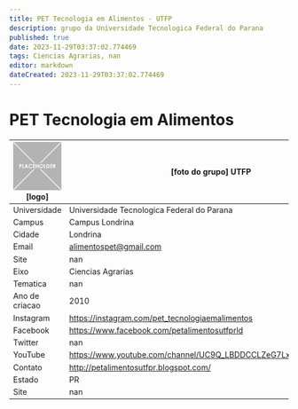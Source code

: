 ```yaml
---
title: PET Tecnologia em Alimentos - UTFP
description: grupo da Universidade Tecnologica Federal do Parana
published: true
date: 2023-11-29T03:37:02.774469
tags: Ciencias Agrarias, nan
editor: markdown
dateCreated: 2023-11-29T03:37:02.774469
---
```


# PET Tecnologia em Alimentos


| ![placeholder.png](/placeholder.png) [logo] | [foto do grupo] UTFP         |
| ------------------------------------------- | ------------------------------------------------- |
| Universidade                                | Universidade Tecnologica Federal do Parana      |
| Campus                                      | Campus Londrina            |
| Cidade                                      | Londrina             |
| Email                                       | alimentospet@gmail.com             |
| Site                                        | nan              |
| Eixo                                        | Ciencias Agrarias              |
| Tematica                                    | nan          |
| Ano de criacao                              | 2010        |
| Instagram                                   | https://instagram.com/pet_tecnologiaemalimentos         |
| Facebook                                    | https://www.facebook.com/petalimentosutfprld          |
| Twitter                                     | nan           |
| YouTube                                     | https://www.youtube.com/channel/UC9Q_LBDDCCLZeG7Lx92qakQ/featured           |
| Contato                                     | http://petalimentosutfpr.blogspot.com/         |
| Estado                                      |  PR            |
| Site                                        | nan |
